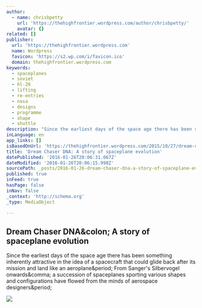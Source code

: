 ```yaml
---
author:
  - name: chrisbpetty
    url: 'https://thehighfrontier.wordpress.com/author/chrisbpetty/'
    avatar: {}
related: []
publisher:
  url: 'https://thehighfrontier.wordpress.com'
  name: Wordpress
  favicon: 'https://s2.wp.com/i/favicon.ico'
  domain: thehighfrontier.wordpress.com
keywords:
  - spaceplanes
  - soviet
  - hl-20
  - lifting
  - re-entries
  - nasa
  - designs
  - programme
  - shape
  - shuttle
description: "Since the earliest days of the space age there has been something inherently attractive in the idea of a spacecraft that could glide back after its mission and land like an aeroplane. From Sanger's Silbervogel onwards, a succession of spaceplanes sporting various shapes and configurations have flowed from the minds of aerospace designers."
inLanguage: en
app_links: []
isBasedOnUrl: 'https://thehighfrontier.wordpress.com/2015/10/27/dream-chaser-dna-a-story-of-spaceplane-evolution/'
title: 'Dream Chaser DNA: A story of spaceplane evolution'
datePublished: '2016-01-26T20:06:31.067Z'
dateModified: '2016-01-26T20:06:15.998Z'
sourcePath: _posts/2016-01-26-dream-chaser-dna-a-story-of-spaceplane-evolution.md
published: true
inFeed: true
hasPage: false
inNav: false
_context: 'http://schema.org'
_type: MediaObject

---
```

<article style=""><h1>Dream Chaser DNA&amp;colon; A story of spaceplane evolution</h1><p>Since the earliest days of the space age there has been something inherently attractive in the idea of a spacecraft that could glide back after its mission and land like an aeroplane&amp;period; From Sanger's Silbervogel onwards&amp;comma; a succession of spaceplanes sporting various shapes and configurations have flowed from the minds of aerospace designers&amp;period;</p><img src="https://thehighfrontier.files.wordpress.com/2015/10/311932main_ecn-2359_full.png?w=636" /></article>